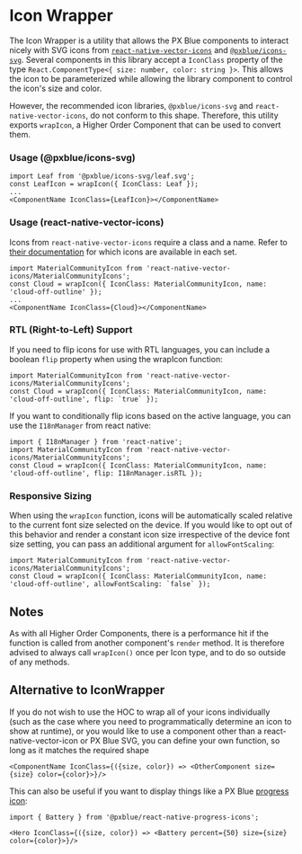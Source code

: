 # Icon Wrapper

The Icon Wrapper is a utility that allows the PX Blue components to interact nicely with SVG icons from [`react-native-vector-icons`](https://www.npmjs.com/package/react-native-vector-icons) and [`@pxblue/icons-svg`](https://www.npmjs.com/package/@pxblue/icons-svg). Several components in this library accept a `IconClass` property of the type `React.ComponentType<{ size: number, color: string }>`. This allows the icon to be parameterized while allowing the library component to control the icon's size and color.

However, the recommended icon libraries, `@pxblue/icons-svg` and `react-native-vector-icons`, do not conform to this shape. Therefore, this utility exports `wrapIcon`, a Higher Order Component that can be used to convert them.

### Usage (@pxblue/icons-svg)

```tsx
import Leaf from '@pxblue/icons-svg/leaf.svg';
const LeafIcon = wrapIcon({ IconClass: Leaf });
...
<ComponentName IconClass={LeafIcon}></ComponentName>
```

### Usage (react-native-vector-icons)

Icons from `react-native-vector-icons` require a class and a name. Refer to [their documentation](https://github.com/oblador/react-native-vector-icons) for which icons are available in each set.

```tsx
import MaterialCommunityIcon from 'react-native-vector-icons/MaterialCommunityIcons';
const Cloud = wrapIcon({ IconClass: MaterialCommunityIcon, name: 'cloud-off-outline' });
...
<ComponentName IconClass={Cloud}></ComponentName>
```

### RTL (Right-to-Left) Support

If you need to flip icons for use with RTL languages, you can include a boolean `flip` property when using the wrapIcon function:

```tsx
import MaterialCommunityIcon from 'react-native-vector-icons/MaterialCommunityIcons';
const Cloud = wrapIcon({ IconClass: MaterialCommunityIcon, name: 'cloud-off-outline', flip: `true` });
```

If you want to conditionally flip icons based on the active language, you can use the `I18nManager` from react native:

```tsx
import { I18nManager } from 'react-native';
import MaterialCommunityIcon from 'react-native-vector-icons/MaterialCommunityIcons';
const Cloud = wrapIcon({ IconClass: MaterialCommunityIcon, name: 'cloud-off-outline', flip: I18nManager.isRTL });
```

### Responsive Sizing

When using the `wrapIcon` function, icons will be automatically scaled relative to the current font size selected on the device. If you would like to opt out of this behavior and render a constant icon size irrespective of the device font size setting, you can pass an additional argument for `allowFontScaling`:

```tsx
import MaterialCommunityIcon from 'react-native-vector-icons/MaterialCommunityIcons';
const Cloud = wrapIcon({ IconClass: MaterialCommunityIcon, name: 'cloud-off-outline', allowFontScaling: `false` });
```

## Notes

As with all Higher Order Components, there is a performance hit if the function is called from another component's `render` method. It is therefore advised to always call `wrapIcon()` once per Icon type, and to do so outside of any methods.

## Alternative to IconWrapper

If you do not wish to use the HOC to wrap all of your icons individually (such as the case where you need to programmatically determine an icon to show at runtime), or you would like to use a component other than a react-native-vector-icon or PX Blue SVG, you can define your own function, so long as it matches the required shape

```tsx
<ComponentName IconClass={({size, color}) => <OtherComponent size={size} color={color}>}/>
```

This can also be useful if you want to display things like a PX Blue [progress icon](https://www.npmjs.com/package/@pxblue/react-native-progress-icons):

```tsx
import { Battery } from '@pxblue/react-native-progress-icons';

<Hero IconClass={({size, color}) => <Battery percent={50} size={size} color={color}>}/>
```
